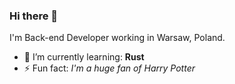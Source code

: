 ### Hi there 👋

I'm Back-end Developer working in Warsaw, Poland.

- 🌱 I’m currently learning: **Rust**
- ⚡ Fun fact: *I'm a huge fan of Harry Potter*
